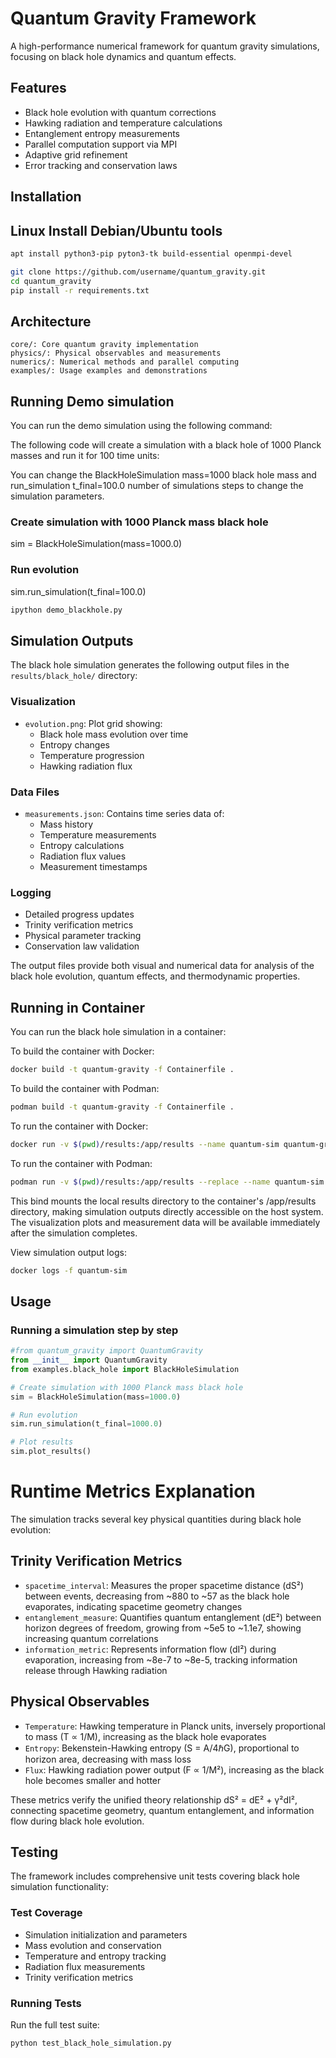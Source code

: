 # Quantum Gravity Framework

A high-performance numerical framework for quantum gravity simulations, focusing on black hole dynamics and quantum effects.

## Features

- Black hole evolution with quantum corrections
- Hawking radiation and temperature calculations
- Entanglement entropy measurements
- Parallel computation support via MPI
- Adaptive grid refinement
- Error tracking and conservation laws

## Installation

## Linux Install Debian/Ubuntu tools
```bash
apt install python3-pip pyton3-tk build-essential openmpi-devel
```

```bash
git clone https://github.com/username/quantum_gravity.git
cd quantum_gravity
pip install -r requirements.txt
```

## Architecture

```
core/: Core quantum gravity implementation
physics/: Physical observables and measurements
numerics/: Numerical methods and parallel computing
examples/: Usage examples and demonstrations
```

## Running Demo simulation

You can run the demo simulation using the following command:

The following code will create a simulation with a black hole of 1000 Planck masses and run it for 100 time units: 

You can change the BlackHoleSimulation mass=1000 black hole mass and run_simulation t_final=100.0 number of simulations steps to change the simulation parameters.
### Create simulation with 1000 Planck mass black hole
sim = BlackHoleSimulation(mass=1000.0)

### Run evolution
sim.run_simulation(t_final=100.0)

```bash
ipython demo_blackhole.py
```

## Simulation Outputs

The black hole simulation generates the following output files in the `results/black_hole/` directory:

### Visualization
- `evolution.png`: Plot grid showing:
  - Black hole mass evolution over time
  - Entropy changes
  - Temperature progression
  - Hawking radiation flux

### Data Files
- `measurements.json`: Contains time series data of:
  - Mass history
  - Temperature measurements
  - Entropy calculations
  - Radiation flux values
  - Measurement timestamps

### Logging
- Detailed progress updates
- Trinity verification metrics
- Physical parameter tracking
- Conservation law validation

The output files provide both visual and numerical data for analysis of the black hole evolution, quantum effects, and thermodynamic properties.


## Running in Container

You can run the black hole simulation in a container:

To build the container with Docker:
```bash
docker build -t quantum-gravity -f Containerfile .
```

To build the container with Podman:
```bash
podman build -t quantum-gravity -f Containerfile .
```


To run the container with Docker:
```bash
docker run -v $(pwd)/results:/app/results --name quantum-sim quantum-gravity
```

To run the container with Podman:
```bash
podman run -v $(pwd)/results:/app/results --replace --name quantum-sim quantum-gravity
```

This bind mounts the local results directory to the container's /app/results directory, making simulation outputs directly accessible on the host system. The visualization plots and measurement data will be available immediately after the simulation completes.

View simulation output logs:
```bash
docker logs -f quantum-sim
```


## Usage
### Running a simulation step by step 
```python
#from quantum_gravity import QuantumGravity
from __init__ import QuantumGravity
from examples.black_hole import BlackHoleSimulation

# Create simulation with 1000 Planck mass black hole
sim = BlackHoleSimulation(mass=1000.0)

# Run evolution
sim.run_simulation(t_final=1000.0)

# Plot results
sim.plot_results()
```

# Runtime Metrics Explanation

The simulation tracks several key physical quantities during black hole evolution:

## Trinity Verification Metrics

- `spacetime_interval`: Measures the proper spacetime distance (dS²) between events, decreasing from ~880 to ~57 as the black hole evaporates, indicating spacetime geometry changes
- `entanglement_measure`: Quantifies quantum entanglement (dE²) between horizon degrees of freedom, growing from ~5e5 to ~1.1e7, showing increasing quantum correlations
- `information_metric`: Represents information flow (dI²) during evaporation, increasing from ~8e-7 to ~8e-5, tracking information release through Hawking radiation

## Physical Observables

- `Temperature`: Hawking temperature in Planck units, inversely proportional to mass (T ∝ 1/M), increasing as the black hole evaporates
- `Entropy`: Bekenstein-Hawking entropy (S = A/4ℏG), proportional to horizon area, decreasing with mass loss
- `Flux`: Hawking radiation power output (F ∝ 1/M²), increasing as the black hole becomes smaller and hotter

These metrics verify the unified theory relationship dS² = dE² + γ²dI², connecting spacetime geometry, quantum entanglement, and information flow during black hole evolution.

## Testing

The framework includes comprehensive unit tests covering black hole simulation functionality:

### Test Coverage

- Simulation initialization and parameters
- Mass evolution and conservation
- Temperature and entropy tracking 
- Radiation flux measurements
- Trinity verification metrics

### Running Tests

Run the full test suite:
```bash
python test_black_hole_simulation.py
